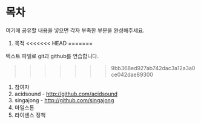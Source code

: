 목차
==========

여기에 공유할 내용을 넣으면 각자 부족한 부분을 완성해주세요.

1. 목적
<<<<<<< HEAD
=======

  텍스트 파일로 git과 github를 연습합니다.
>>>>>>> 9bb368ed927ab742dac3a12a3a0ce042dae89300
1. 참여자
  1. acidsound - http://github.com/acidsound
  1. singajong - http://github.com/singajong
1. 마일스톤
1. 라이센스 정책
